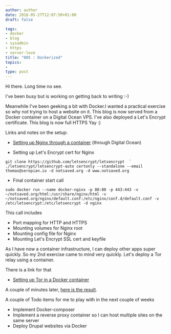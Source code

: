 ```yaml
---
author: author
date: 2016-05-27T12:07:50+01:00
draft: false

tags:
- docker
- blog
- sysadmin
- https
- server-love
title: "005 : Dockerized"
topics:
- 
type: post
---
```


Hi there.
Long time no see.

I've been busy but is working on getting back to writing :-)

Meanwhile I've been geeking a bit with Docker.I wanted a practical exercise so why not trying to host a website on it. This blog is now served from a Docker container on a Digital Ocean VPS. I've also deployed a Let's Encrypt certificate. This blog is now full HTTPS Yay :)

Links and notes on the setup:

- [Setting up Nginx through a container](https://www.digitalocean.com/community/tutorials/how-to-run-nginx-in-a-docker-container-on-ubuntu-14-04) (through Digital Ocean)

- Setting up Let's Encrypt cert for Nginx
 <pre><code class="bash">git clone https://github.com/letsencrypt/letsencrypt  `
./letsencrypt/letsencrypt-auto certonly --standalone --email thomas@seropian.io -d notsaved.org -d www.notsaved.org
</code></pre>

- Final container start call 
 <pre><code class="bash">sudo docker run --name docker-nginx -p 80:80 -p 443:443 -v ~/notsaved.org/html:/usr/share/nginx/html -v ~/notsaved.org/nginx/default.conf:/etc/nginx/conf.d/default.conf -v /etc/letsencrypt:/etc/letsencrypt -d nginx
</code></pre>
This call includes
- Port mapping for HTTP and HTTPS
- Mounting volumes for Nginx root 
- Mounting config file for Nginx 
- Mounting Let's Encrypt SSL cert and keyfile


As I have now a container infrastructure, I can deploy other apps super quickly. So my 2nd exercise came to mind very quickly. Let's deploy a Tor relay using a container. 

There is a link for that

- [Setting up Tor in a Docker container](https://blog.jessfraz.com/post/running-a-tor-relay-with-docker/)

A couple of minutes later, [here is the result](https://atlas.torproject.org/#details/AEC9958F7A1AD5C15875536EC09346DB3266AB0D). 

A couple of Todo items for me to play with in the next couple of weeks

- Implement Docker-composer
- Implement a  reverse proxy container so I can host multiple sites on the same server
- Deploy Drupal websites via Docker



</code></pre>
